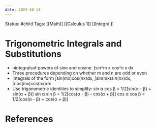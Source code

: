 ```yaml
---
date: 2024-10-14
---
```


Status: #child 
Tags: [[Math]] [[Calculus 1]] [[Integral]]
# Trigonometric Integrals and Substitutions

- nintegralsof powers of sine and cosine: ∫sin^m x cos^n x dx
- Three procedures depending on whether m and n are odd or even
-  Integrals of the form ∫sin(mx)cos(nx)dx, ∫sin(mx)sin(nx)dx, ∫cos(mx)cos(nx)dx
- Use trigonometric identities to simplify: sin α cos β = 1/2[sin(α - β) + sin(α + β)] sin α sin β = 1/2[cos(α - β) - cos(α + β)] cos α cos β = 1/2[cos(α - β) + cos(α + β)]
# References